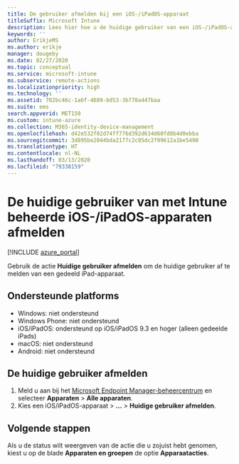 ```yaml
---
title: De gebruiker afmelden bij een iOS-/iPadOS-apparaat
titleSuffix: Microsoft Intune
description: Lees hier hoe u de huidige gebruiker van een iOS-/iPadOS-apparaat kunt afmelden met Intune.
keywords: ''
author: ErikjeMS
ms.author: erikje
manager: dougeby
ms.date: 02/27/2020
ms.topic: conceptual
ms.service: microsoft-intune
ms.subservice: remote-actions
ms.localizationpriority: high
ms.technology: ''
ms.assetid: 702bc46c-1a6f-4689-bd53-3b778a447baa
ms.suite: ems
search.appverid: MET150
ms.custom: intune-azure
ms.collection: M365-identity-device-management
ms.openlocfilehash: d42e532f02d74ff776d392d634d60fd0b4d0ebba
ms.sourcegitcommit: 3d895be2844bda2177c2c85dc2f09612a1be5490
ms.translationtype: HT
ms.contentlocale: nl-NL
ms.lasthandoff: 03/13/2020
ms.locfileid: "79338159"
---
```

# <a name="logout-the-current-user-on-intune-managed-iosipados-devices"></a>De huidige gebruiker van met Intune beheerde iOS-/iPadOS-apparaten afmelden


[!INCLUDE [azure_portal](../includes/azure_portal.md)]

Gebruik de actie **Huidige gebruiker afmelden** om de huidige gebruiker af te melden van een gedeeld iPad-apparaat. 

## <a name="supported-platforms"></a>Ondersteunde platforms

- Windows: niet ondersteund
- Windows Phone: niet ondersteund
- iOS/iPadOS: ondersteund op iOS/iPadOS 9.3 en hoger (alleen gedeelde iPads)
- macOS: niet ondersteund
- Android: niet ondersteund

## <a name="how-to-log-out-the-current-user"></a>De huidige gebruiker afmelden

1. Meld u aan bij het [Microsoft Endpoint Manager-beheercentrum](https://go.microsoft.com/fwlink/?linkid=2109431) en selecteer **Apparaten** > **Alle apparaten**.
2. Kies een iOS/iPadOS-apparaat > **...**  > **Huidige gebruiker afmelden**.

## <a name="next-steps"></a>Volgende stappen

Als u de status wilt weergeven van de actie die u zojuist hebt genomen, kiest u op de blade **Apparaten en groepen** de optie **Apparaatacties**.

